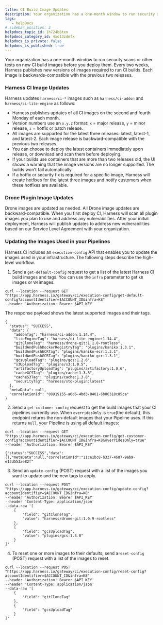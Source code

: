 ```yaml
---
title: CI Build Image Updates
description: Your organization has a one-month window to run security scans or other tests on new CI build images before you deploy them. Every two weeks, Harness publishes new versions of images required to run…
tags: 
   - helpDocs
# sidebar_position: 2
helpdocs_topic_id: 1h724b6txn
helpdocs_category_id: 4xo13zdnfx
helpdocs_is_private: false
helpdocs_is_published: true
---
```


Your organization has a one-month window to run security scans or other tests on new CI build images before you deploy them. Every two weeks, Harness publishes new versions of images required to run CI builds. Each image is backwards-compatible with the previous two releases.

### Harness CI Image Updates

Harness updates `harness/ci-*` images such as `harness/ci-addon` and `harness/ci-lite-engine` as follows:

* Harness publishes updates of all CI images on the second and fourth Monday of each month.
* Version numbers use an `x.y.z` format: `x` = major release, `y` = minor release, `z` = hotfix or patch release.
* All images are supported for the latest three releases: latest, latest-1, and latest-2. Each image release is backward-compatible with the previous two releases.
* You can choose to deploy the latest containers immediately upon release, or download and scan them before deploying.
* If your builds use containers that are more than two releases old, the UI shows a warning that the image versions are no longer supported. The builds won't fail automatically.
* If a hotfix or security fix is required for a specific image, Harness will create hotfixes for the latest three images and notify customers when these hotfixes are available.

### Drone Plugin Image Updates

Drone images are updated as needed. All Drone image updates are backward-compatible. When you first deploy CI, Harness will scan all plugin images you plan to use and address any vulnerabilities. After your initial deployment, Harness will publish updates to address new vulnerabilities based on our Service Level Agreement with your organization.

### Updating the Images Used in your Pipelines

Harness CI includes an `execution-config` API that enables you to update the images used in your infrastructure. The following steps describe the high-level workflow.

1. Send a `get-default-config` request to get a list of the latest Harness CI build images and tags. You can use the `infra` parameter to get `k8` images or `VM` images.
```
curl --location --request GET "https://app.harness.io/gateway/ci/execution-config/get-default-config?accountIdentifier=$ACCOUNT_ID&infra=K8"
--header 'Authorization: Bearer $API_KEY'
```
The response payload shows the latest supported images and their tags.
```
{  
  "status": "SUCCESS",  
  "data": {  
    "addonTag": "harness/ci-addon:1.14.4",  
    "liteEngineTag": "harness/ci-lite-engine:1.14.4",  
    "gitCloneTag": "harness/drone-git:1.1.0-rootless",  
    "buildAndPushDockerRegistryTag": "plugins/kaniko:1.3.1",  
    "buildAndPushECRTag": "plugins/kaniko-ecr:1.3.1",  
    "buildAndPushGCRTag": "plugins/kaniko-gcr:1.3.1",  
    "gcsUploadTag": "plugins/gcs:1.2.6",  
    "s3UploadTag": "plugins/s3:1.0.5",  
    "artifactoryUploadTag": "plugins/artifactory:1.0.6",  
    "cacheGCSTag": "plugins/cache:1.3.8",  
    "cacheS3Tag": "plugins/cache:1.3.8",  
    "securityTag": "harness/sto-plugin:latest"  
  },  
  "metaData": null,  
  "correlationId": "08919155-a6d6-4bd3-8401-6b86318c85ca"  
}
```
2. Send a `get-customer-config` request to get the build images that your CI pipelines currently use. When `overridesOnly` is `true`(the default), this endpoint returns the non-default images that your Pipeline uses. If this returns `null`, your Pipeline is using all default images:
```
curl --location --request GET "https://app.harness.io/gateway/ci/execution-config/get-customer-config?accountIdentifier=$ACCOUNT_ID&infra=K8&overridesOnly=true"
--header 'Authorization: Bearer $API_KEY'
```
```
{"status":"SUCCESS","data":{},"metaData":null,"correlationId":"11ce1bc8-b337-4687-9ab9-e13d553ae82f" 
```
3. Send an `update-config` (POST) request with a list of the images you want to update and the new tags to apply.
```
curl --location --request POST "https://app.harness.io/gateway/ci/execution-config/update-config?accountIdentifier=$ACCOUNT_ID&infra=K8"
--header 'Authorization: Bearer $API_KEY'
--header 'Content-Type: application/json'
--data-raw '[  
    {  
        "field": "gitCloneTag",  
        "value": "harness/drone-git:1.0.9-rootless"  
    },
    {  
        "field": "gcsUploadTag",  
        "value": "plugins/gcs:1.3.0"  
    }
]'
```
4. To reset one or more images to their defaults, send a`reset-config` (POST) request with a list of the images to reset.
```
curl --location --request POST "https://app.harness.io/gateway/ci/execution-config/reset-config?accountIdentifier=$ACCOUNT_ID&infra=K8"
--header 'Authorization: Bearer $API_KEY'
--header 'Content-Type: application/json'
--data-raw '[  
    {  
        "field": "gitCloneTag"  
    },
    {  
        "field": "gcsUploadTag"  
    }  
]'
```


